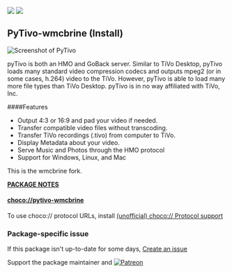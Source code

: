 [![](https://img.shields.io/chocolatey/v/pytivo-wmcbrine?color=green&label=pytivo-wmcbrine)](https://chocolatey.org/packages/pytivo-wmcbrine) [![](https://img.shields.io/chocolatey/dt/pytivo-wmcbrine)](https://chocolatey.org/packages/pytivo-wmcbrine)

## PyTivo-wmcbrine (Install)

![Screenshot of PyTivo](http://pytivo.sourceforge.net/wiki/images/4/4a/PyTivoMainScreen.jpg)

pyTivo is both an HMO and GoBack server. Similar to TiVo Desktop, pyTivo loads many standard video compression codecs and outputs mpeg2 (or in some cases, h.264) video to the TiVo. However, pyTivo is able to load many more file types than TiVo Desktop.
pyTivo is in no way affiliated with TiVo, Inc.

####Features
* Output 4:3 or 16:9 and pad your video if needed.
* Transfer compatible video files without transcoding.
* Transfer TiVo recordings (.tivo) from computer to TiVo.
* Display Metadata about your video.
* Serve Music and Photos through the HMO protocol
* Support for Windows, Linux, and Mac	

This is the wmcbrine fork.

**[PACKAGE NOTES](https://github.com/bcurran3/ChocolateyPackages/blob/master/pytivo-wmcbrine/readme.md)**

#### [choco://pytivo-wmcbrine](choco://pytivo-wmcbrine)
To use choco:// protocol URLs, install [(unofficial) choco:// Protocol support ](https://chocolatey.org/packages/choco-protocol-support)

### Package-specific issue
If this package isn't up-to-date for some days, [Create an issue](https://github.com/tunisiano187/Chocolatey-packages/issues/new/choose)

Support the package maintainer and [![Patreon](https://cdn.jsdelivr.net/gh/tunisiano187/Chocolatey-packages@d15c4e19c709e7148588d4523ffc6dd3cd3c7e5e/icons/patreon.png)](https://www.patreon.com/tunisiano)
